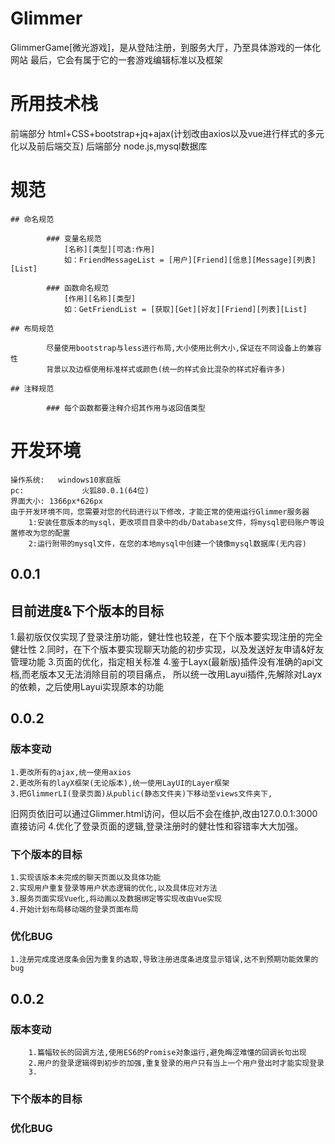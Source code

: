 # Glimmer
GlimmerGame[微光游戏]，是从登陆注册，到服务大厅，乃至具体游戏的一体化网站
最后，它会有属于它的一套游戏编辑标准以及框架

# 所用技术栈
前端部分 html+CSS+bootstrap+jq+ajax(计划改由axios以及vue进行样式的多元化以及前后端交互)
后端部分 node.js,mysql数据库

# 规范
	
	## 命名规范
	
			### 变量名规范
				[名称][类型][可选:作用]
				如：FriendMessageList = [用户][Friend][信息][Message][列表][List]
			
			### 函数命名规范
				[作用][名称][类型]
				如：GetFriendList = [获取][Get][好友][Friend][列表][List]
	
	## 布局规范

			尽量使用bootstrap与less进行布局,大小使用比例大小,保证在不同设备上的兼容性
			背景以及边框使用标准样式或颜色(统一的样式会比混杂的样式好看许多)
	
	## 注释规范
		
			### 每个函数都要注释介绍其作用与返回值类型
	
	
# 开发环境
	操作系统:	windows10家庭版
	pc:				火狐80.0.1(64位)
	界面大小: 1366px*626px
	由于开发环境不同，您需要对您的代码进行以下修改，才能正常的使用运行Glimmer服务器
		1:安装任意版本的mysql，更改项目目录中的db/Database文件，将mysql密码账户等设置修改为您的配置
		2:运行附带的mysql文件，在您的本地mysql中创建一个镜像mysql数据库(无内容)
## 0.0.1

## 目前进度&下个版本的目标
  1.最初版仅仅实现了登录注册功能，健壮性也较差，在下个版本要实现注册的完全健壮性
  2.同时，在下个版本要实现聊天功能的初步实现，以及发送好友申请&好友管理功能
  3.页面的优化，指定相关标准
	4.鉴于Layx(最新版)插件没有准确的api文档,而老版本又无法消除目前的项目痛点，
所以统一改用Layui插件,先解除对Layx的依赖，之后使用Layui实现原本的功能


## 0.0.2

### 版本变动
	1.更改所有的ajax,统一使用axios
	2.更改所有的layX框架(无论版本),统一使用LayUI的Layer框架
	3.把GlimmerLI(登录页面)从public(静态文件夹)下移动至views文件夹下,
旧网页依旧可以通过Glimmer.html访问，但以后不会在维护,改由127.0.0.1:3000直接访问
	4.优化了登录页面的逻辑,登录注册时的健壮性和容错率大大加强。

### 下个版本的目标
	1.实现该版本未完成的聊天页面以及具体功能
	2.实现用户重复登录等用户状态逻辑的优化,以及具体应对方法
	3.服务页面实现Vue化,将动画以及数据绑定等实现改由Vue实现
	4.开始计划布局移动端的登录页面布局
	
### 优化BUG
	1.注册完成度进度条会因为重复的选取,导致注册进度条进度显示错误,达不到预期功能效果的bug
	
	
## 0.0.2

### 版本变动
		1.篇幅较长的回调方法,使用ES6的Promise对象运行,避免晦涩难懂的回调长句出现
		2.用户的登录逻辑得到初步的加强,重复登录的用户只有当上一个用户登出时才能实现登录
		3.
### 下个版本的目标

### 优化BUG
		